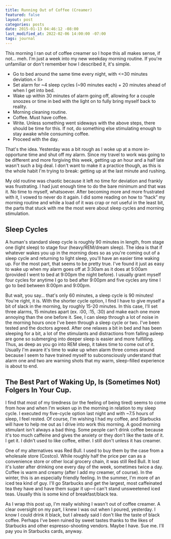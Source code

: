 ```yaml
---
title: Running Out of Coffee (Creamer)
featured: false
layout: post
categories: posts
date: 2015-01-13 04:46:12 -08:00
last_modified_at: 2022-02-06 14:00:00 -07:00
tags: journal
---
```


This morning I ran out of coffee creamer so I hope this all makes sense, if not… meh. I'm just a week into my new weekday morning routine. If you're unfamiliar or don't remember how I described it, it's simple.

- Go to bed around the same time every night, with <=30 minutes deviation.< li>
- Set alarm for ~4 sleep cycles (~90 minutes each) + 20 minutes ahead of when I get into bed.
- Wake up within 30 minutes of alarm going off, allowing for a couple snoozes or time in bed with the light on to fully bring myself back to reality.
- Morning cleaning routine.
- Coffee. Must have coffee.
- Write. Unless something went sideways with the above steps, there should be time for this. If not, do something else stimulating enough to stay awake while consuming coffee.
- Proceed with the day.

That's the idea. Yesterday was a bit rough as I woke up at a more in-opportune time and shut off my alarm. Since my travel to work was going to be different and more forgiving this week, getting up an hour and a half late wasn't such a big deal. I don't want to make it a practice though, as this is the whole habit I'm trying to break: getting up at the last minute and rushing.

My old routine was chaotic because it left no time for deviation and frankly was frustrating. I had just enough time to do the bare minimum and that was it. No time to myself, whatsoever. After becoming more and more frustrated with it, I vowed to never do it again. I did some reading on how to “hack” my morning routine and while a load of it was crap or not useful in the least bit, the parts that stuck with me the most were about sleep cycles and morning stimulation.

## Sleep Cycles

A human's standard sleep cycle is roughly 90 minutes in length, from stage one (light sleep) to stage four (heavy/REM/dream sleep). The idea is that if whatever wakes you up in the morning does so as you're coming out of a sleep cycle and returning to light sleep, you'll have an easier time waking up. For the most part, that seems to be pretty true. I've found it just as easy to wake up when my alarm goes off at 3:30am as it does at 5:00am (provided I went to bed at 9:00pm the night before). I usually grant myself four cycles for anytime I go to bed after 9:00pm and five cycles any time I go to bed between 8:00pm and 9:00pm.

But wait, you say… that's only 60 minutes, a sleep cycle is 90 minutes! You're right, it is. With the shorter cycle option, I find I have to give myself a bit of slack in the morning, by roughly 15-20 minutes. In this case, I'll set three alarms, 15 minutes apart (ex. :00, :15, :30) and make each one more annoying than the one before it. See, I can sleep through a lot of noise in the morning hours once I've been through a sleep cycle or two. I've been tested and the doctors agreed. After one relaxes a bit in bed and has been sleeping for a bit, a lot of the stimulants and distractions from falling asleep are gone so submerging into deeper sleep is easier and more fulfilling. Thus, as deep as you go into REM sleep, it takes time to come out of it. Usually I'm aware it's time to wake up when alarm three comes around because I seem to have trained myself to subconsciously understand that alarm one and two are warning shots that my warm, sleep-filled experience is about to end.

## The Best Part of Waking Up, Is (Sometimes Not) Folgers In Your Cup.

I find that most of my tiredness (or the feeling of being tired) seems to come from how and when I'm woken up in the morning in relation to my sleep cycle. I executed my five-cycle option last night and with ~7.5 hours of sleep, I feel rested. Of course, I'm wishing I had my coffee, and Starbucks will have to help me out as I drive into work this morning. A good morning stimulant isn't always a bad thing. Some people can't drink coffee because it's too much caffeine and gives the anxiety or they don't like the taste of it. I get it. I didn't used to like coffee, either. I still don't unless it has creamer.

One of my alternatives was Red Bull. I used to buy them by the case from a wholesale store (Costco). While roughly half the price per can as a convenience store or other local grocery chain, it was still Red Bull. It lost it's luster after drinking one every day of the week, sometimes twice a day. Coffee is warm and creamy (after I add my creamer, of course). In the winter, this is an especially friendly feeling. In the summer, I'm more of an iced tea kind of guy. I'll go Starbucks and get the largest, most caffeinated tea they have and have them sugar it up—I can't stand unsweetened iced teas. Usually this is some kind of breakfast/black tea.

As I wrap this post up, I'm really wishing I wasn't out of coffee creamer. A clear oversight on my part, I knew I was out when I poured, yesterday. I know I could drink it black, but I already said I don't like the taste of black coffee. Perhaps I've been ruined by sweet tastes thanks to the likes of Starbucks and other espresso-shooting vendors. Maybe I have. Sue me. I'll pay you in Starbucks cards, anyway.

